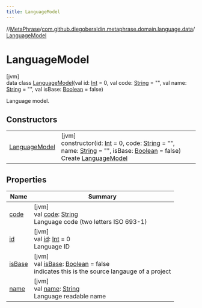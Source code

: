 ```yaml
---
title: LanguageModel
---
```

//[MetaPhrase](../../../index.html)/[com.github.diegoberaldin.metaphrase.domain.language.data](../index.html)/[LanguageModel](index.html)



# LanguageModel



[jvm]\
data class [LanguageModel](index.html)(val id: [Int](https://kotlinlang.org/api/latest/jvm/stdlib/kotlin/-int/index.html) = 0, val code: [String](https://kotlinlang.org/api/latest/jvm/stdlib/kotlin/-string/index.html) = &quot;&quot;, val name: [String](https://kotlinlang.org/api/latest/jvm/stdlib/kotlin/-string/index.html) = &quot;&quot;, val isBase: [Boolean](https://kotlinlang.org/api/latest/jvm/stdlib/kotlin/-boolean/index.html) = false)

Language model.



## Constructors


| | |
|---|---|
| [LanguageModel](-language-model.html) | [jvm]<br>constructor(id: [Int](https://kotlinlang.org/api/latest/jvm/stdlib/kotlin/-int/index.html) = 0, code: [String](https://kotlinlang.org/api/latest/jvm/stdlib/kotlin/-string/index.html) = &quot;&quot;, name: [String](https://kotlinlang.org/api/latest/jvm/stdlib/kotlin/-string/index.html) = &quot;&quot;, isBase: [Boolean](https://kotlinlang.org/api/latest/jvm/stdlib/kotlin/-boolean/index.html) = false)<br>Create [LanguageModel](index.html) |


## Properties


| Name | Summary |
|---|---|
| [code](code.html) | [jvm]<br>val [code](code.html): [String](https://kotlinlang.org/api/latest/jvm/stdlib/kotlin/-string/index.html)<br>Language code (two letters ISO 693-1) |
| [id](id.html) | [jvm]<br>val [id](id.html): [Int](https://kotlinlang.org/api/latest/jvm/stdlib/kotlin/-int/index.html) = 0<br>Language ID |
| [isBase](is-base.html) | [jvm]<br>val [isBase](is-base.html): [Boolean](https://kotlinlang.org/api/latest/jvm/stdlib/kotlin/-boolean/index.html) = false<br>indicates this is the source langauge of a project |
| [name](name.html) | [jvm]<br>val [name](name.html): [String](https://kotlinlang.org/api/latest/jvm/stdlib/kotlin/-string/index.html)<br>Language readable name |

